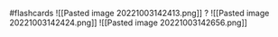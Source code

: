 #flashcards 
![[Pasted image 20221003142413.png]]
?
![[Pasted image 20221003142424.png]]
![[Pasted image 20221003142656.png]]